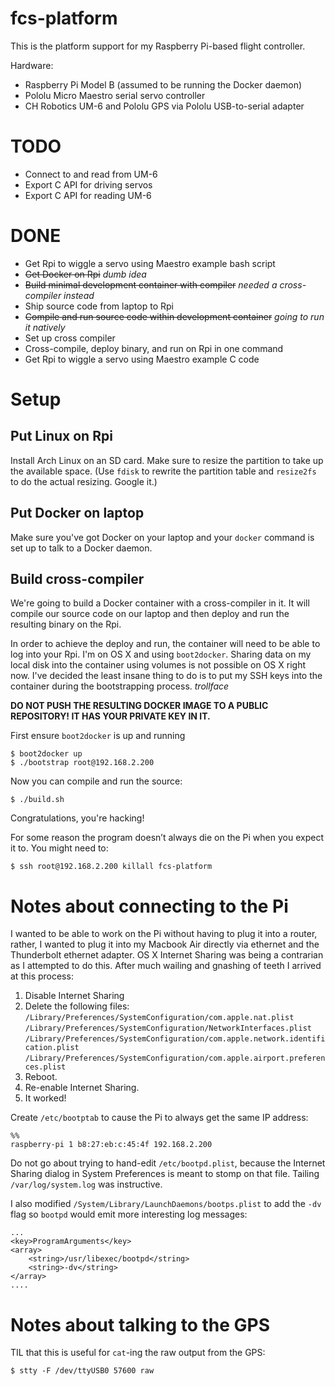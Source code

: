 # fcs-platform

This is the platform support for my Raspberry Pi-based flight controller.

Hardware:
 
 - Raspberry Pi Model B (assumed to be running the Docker daemon)
 - Pololu Micro Maestro serial servo controller
 - CH Robotics UM-6 and Pololu GPS via Pololu USB-to-serial adapter
 
# TODO

 - Connect to and read from UM-6
 - Export C API for driving servos
 - Export C API for reading UM-6

# DONE

 - Get Rpi to wiggle a servo using Maestro example bash script
 - <strike>Get Docker on Rpi</strike> *dumb idea*
 - <strike>Build minimal development container with compiler</strike> *needed a cross-compiler instead*
 - Ship source code from laptop to Rpi
 - <strike>Compile and run source code within development container</strike> *going to run it natively*
 - Set up cross compiler
 - Cross-compile, deploy binary, and run on Rpi in one command
 - Get Rpi to wiggle a servo using Maestro example C code

# Setup

## Put Linux on Rpi

Install Arch Linux on an SD card. Make sure to resize the partition to take up the available space. (Use `fdisk` to rewrite the partition table and `resize2fs` to do the actual resizing. Google it.)

## Put Docker on laptop

Make sure you've got Docker on your laptop and your `docker` command is set up to talk to a Docker daemon.


## Build cross-compiler

We're going to build a Docker container with a cross-compiler in it. It will compile our source code on our laptop and then deploy and run the resulting binary on the Rpi. 

In order to achieve the deploy and run, the container will need to be able to log into your Rpi. I'm on OS X and using `boot2docker`. Sharing data on my local disk into the container using volumes is not possible on OS X right now. I've decided the least insane thing to do is to put my SSH keys into the container during the bootstrapping process. *trollface*

**DO NOT PUSH THE RESULTING DOCKER IMAGE TO A PUBLIC REPOSITORY! IT HAS YOUR PRIVATE KEY IN IT.**

First ensure `boot2docker` is up and running

    $ boot2docker up 
    $ ./bootstrap root@192.168.2.200

Now you can compile and run the source:

    $ ./build.sh

Congratulations, you're hacking!

For some reason the program doesn’t always die on the Pi when you expect it to. You might need to:

    $ ssh root@192.168.2.200 killall fcs-platform

# Notes about connecting to the Pi

I wanted to be able to work on the Pi without having to plug it into a router, rather, I wanted to plug it into my Macbook Air directly via ethernet and the Thunderbolt ethernet adapter. OS X Internet Sharing was being a contrarian as I attempted to do this. After much wailing and gnashing of teeth I arrived at this process:

 1. Disable Internet Sharing
 1. Delete the following files:
    `/Library/Preferences/SystemConfiguration/com.apple.nat.plist`
    `/Library/Preferences/SystemConfiguration/NetworkInterfaces.plist`
    `/Library/Preferences/SystemConfiguration/com.apple.network.identification.plist`
    `/Library/Preferences/SystemConfiguration/com.apple.airport.preferences.plist`
  1. Reboot.
  1. Re-enable Internet Sharing.
  1. It worked!
  
Create `/etc/bootptab` to cause the Pi to always get the same IP address:

    %%
    raspberry-pi 1 b8:27:eb:c:45:4f 192.168.2.200 

Do not go about trying to hand-edit `/etc/bootpd.plist`, because the Internet Sharing dialog in System Preferences is meant to stomp on that file. Tailing `/var/log/system.log` was instructive. 

I also modified `/System/Library/LaunchDaemons/bootps.plist` to add the `-dv` flag so `bootpd` would emit more interesting log messages:

    ...
    <key>ProgramArguments</key>
    <array>
        <string>/usr/libexec/bootpd</string>
        <string>-dv</string>
    </array>
    ....

# Notes about talking to the GPS

TIL that this is useful for `cat`-ing the raw output from the GPS:

    $ stty -F /dev/ttyUSB0 57600 raw